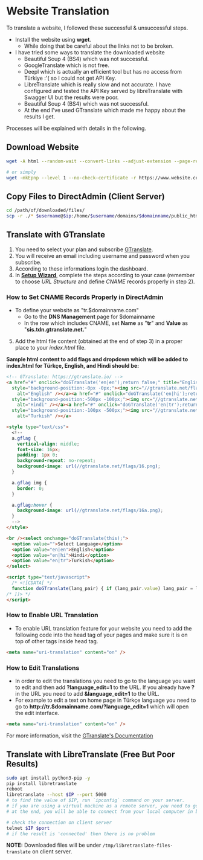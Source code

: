 # Website Translation

To translate a website, I followed these successful & unsuccessful steps.

- Install the website using **wget**.
  - While doing that be careful about the links not to be broken.
- I have tried some ways to translate the downloaded website
  - Beautiful Soup 4 (BS4) which was not successful.
  - GoogleTranslate which is not free.
  - Deepl which is actually an efficient tool but has no access from Türkiye :'( so I could not get API Key.
  - LibreTranslate which is really slow and not accurate. I have configured and tested the API Key served by libreTranslate with Swagger UI but the results were poor.
  - Beautiful Soup 4 (BS4) which was not successful.
  - At the end I've used GTranslate which made me happy about the results I get.

Processes will be explained with details in the following.

## Download Website

```BASH
wget -A html --random-wait --convert-links --adjust-extension --page-requisites --no-clobber --no-parent --no-check-certificate --level 1 -U "Mozilla/5.0 (Windows NT 6.1; WOW64; rv:6.0a2) Gecko/20110613 Firefox/6.0a2" -r https://www.website.com/

# or simply
wget -mkEpnp --level 1 --no-check-certificate -r https://www.website.com/
```

## Copy Files to DirectAdmin (Client Server)

```BASH
cd /path/of/downloaded/files/
scp -r ./* $username@$ip:/home/$username/domains/$domainname/public_html/
```

## Translate with GTranslate

1. You need to select your plan and subscribe [GTranslate](https://gtranslate.io/).
2. You will receive an email including username and password when you subscribe.
3. According to these informations login the dashboard.
4. In [**Setup Wizard**](https://my.gtranslate.io/setup-wizard), complete the steps according to your case (remember to choose _URL Structure_ and define _CNAME_ records properly in step 2).

### How to Set CNAME Records Properly in DirectAdmin

- To define your website as "tr.$domainname.com"
  - Go to the **DNS Management** page for $domainname
  - In the row which includes CNAME, set **Name** as "**tr**" and **Value** as "**sis.tdn.gtranslate.net.**"

5. Add the html file content (obtained at the end of step 3) in a proper place to your _index.html_ file.

**Sample html content to add flags and dropdown which will be added to index.html for Türkçe, English, and Hindi should be:**

```HTML
<!-- GTranslate: https://gtranslate.io/ -->
<a href="#" onclick="doGTranslate('en|en');return false;" title="English" class="gflag nturl"
  style="background-position:-0px -0px;"><img src="//gtranslate.net/flags/blank.png" height="16" width="16"
    alt="English" /></a><a href="#" onclick="doGTranslate('en|hi');return false;" title="Hindi" class="gflag nturl"
  style="background-position:-500px -100px;"><img src="//gtranslate.net/flags/blank.png" height="16" width="16"
    alt="Hindi" /></a><a href="#" onclick="doGTranslate('en|tr');return false;" title="Turkish" class="gflag nturl"
  style="background-position:-100px -500px;"><img src="//gtranslate.net/flags/blank.png" height="16" width="16"
    alt="Turkish" /></a>

<style type="text/css">
  <!--
  a.gflag {
    vertical-align: middle;
    font-size: 16px;
    padding: 1px 0;
    background-repeat: no-repeat;
    background-image: url(//gtranslate.net/flags/16.png);
  }

  a.gflag img {
    border: 0;
  }

  a.gflag:hover {
    background-image: url(//gtranslate.net/flags/16a.png);
  }
  -->
</style>

<br /><select onchange="doGTranslate(this);">
  <option value="">Select Language</option>
  <option value="en|en">English</option>
  <option value="en|hi">Hindi</option>
  <option value="en|tr">Turkish</option>
</select>

<script type="text/javascript">
  /* <![CDATA[ */
  function doGTranslate(lang_pair) { if (lang_pair.value) lang_pair = lang_pair.value; if (lang_pair == '') return; var lang = lang_pair.split('|')[1]; var plang = location.hostname.split('.')[0]; if (plang.length != 2 && plang.toLowerCase() != 'zh-cn' && plang.toLowerCase() != 'zh-tw') plang = 'en'; location.href = location.protocol + '//' + (lang == 'en' ? '' : lang + '.') + location.hostname.replace('www.', '').replace(RegExp('^' + plang + '\\.'), '') + location.pathname + location.search; }
/* ]]> */
</script>
```

### How to Enable URL Translation

- To enable URL translation feature for your website you need to add the following code into the head tag of your pages and make sure it is on top of other tags inside head tag.

```HTML
<meta name="uri-translation" content="on" />
```

### How to Edit Translations

- In order to edit the translations you need to go to the language you want to edit and then add **?language_edit=1** to the URL. If you already have **?** in the URL you need to add **&language_edit=1** to the URL.
- For example to edit a text on home page in Türkçe language you need to go to **http://tr.$domainname.com/?language_edit=1** which will open the edit interface.

```HTML
<meta name="uri-translation" content="on" />
```

For more information, visit the [GTranslate's Documentation](https://gtranslate.io/docs/58-gtranslate-tdn-documentation)

## Translate with LibreTranslate (Free But Poor Results)

```BASH
sudo apt install python3-pip -y
pip install libretranslate
reboot
libretranslate --host $IP --port 5000
# to find the value of $IP, run `ipconfig` command on your server.
# if you are using a virtual machine as a remote server, you need to go through "Settings | Network" and set the value of "Attached to:" as "Bridged Adapter" on VirtualBox App which will create an IP address of your virtual machine from your DHCP source. Then, press "OK".
# at the end, you will be able to connect from your local computer in browser with "$IP:5000"
```

```BASH
# check the connection on client server
telnet $IP $port
# if the result is 'connected' then there is no problem
```

**NOTE:** Downloaded files will be under `/tmp/libretranslate-files-translate` on client server.

